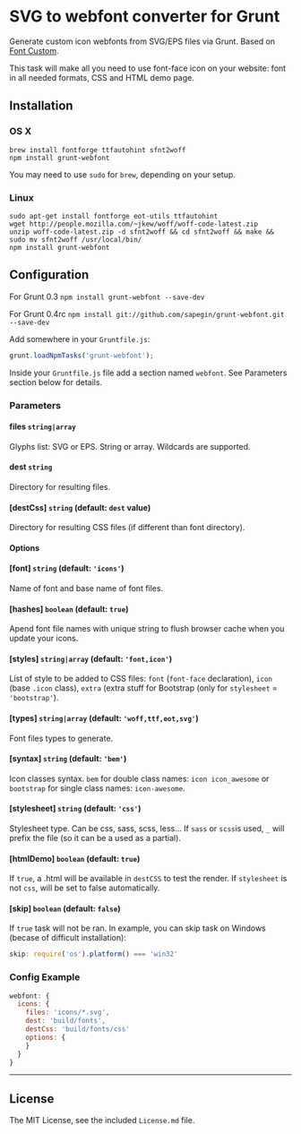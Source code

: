 # SVG to webfont converter for Grunt

Generate custom icon webfonts from SVG/EPS files via Grunt. Based on [Font Custom](http://endtwist.github.com/fontcustom/).

This task will make all you need to use font-face icon on your website: font in all needed formats, CSS and HTML demo page.


## Installation

### OS X

```
brew install fontforge ttfautohint sfnt2woff
npm install grunt-webfont
```

You may need to use `sudo` for `brew`, depending on your setup.

### Linux

```
sudo apt-get install fontforge eot-utils ttfautohint
wget http://people.mozilla.com/~jkew/woff/woff-code-latest.zip
unzip woff-code-latest.zip -d sfnt2woff && cd sfnt2woff && make && sudo mv sfnt2woff /usr/local/bin/
npm install grunt-webfont
```


## Configuration

For Grunt 0.3
`npm install grunt-webfont --save-dev`

For Grunt 0.4rc
`npm install git://github.com/sapegin/grunt-webfont.git --save-dev`

Add somewhere in your `Gruntfile.js`:

```javascript
grunt.loadNpmTasks('grunt-webfont');
```

Inside your `Gruntfile.js` file add a section named `webfont`. See Parameters section below for details.


### Parameters

#### files `string|array`

Glyphs list: SVG or EPS. String or array. Wildcards are supported.

#### dest `string`

Directory for resulting files.

#### [destCss] `string` (default: `dest` value)

Directory for resulting CSS files (if different than font directory).

#### Options

#### [font] `string` (default: `'icons'`)

Name of font and base name of font files.

#### [hashes] `boolean` (default: `true`)

Apend font file names with unique string to flush browser cache when you update your icons.

#### [styles] `string|array` (default: `'font,icon'`)

List of style to be added to CSS files: `font` (`font-face` declaration), `icon` (base `.icon` class), `extra` (extra stuff for Bootstrap (only for `stylesheet` = `'bootstrap'`).

#### [types] `string|array` (default: `'woff,ttf,eot,svg'`)

Font files types to generate.

#### [syntax] `string` (default: `'bem'`)

Icon classes syntax. `bem` for double class names: `icon icon_awesome` or `bootstrap` for single class names: `icon-awesome`.

#### [stylesheet] `string` (default: `'css'`)

Stylesheet type. Can be css, sass, scss, less... If `sass` or `scss`is used, `_` will prefix the file (so it can be a used as a partial).

#### [htmlDemo] `boolean` (default: `true`)

If `true`, a .html will be available in `destCSS` to test the render.
If `stylesheet` is not `css`, will be set to false automatically.

#### [skip] `boolean` (default: `false`)

If `true` task will not be ran. In example, you can skip task on Windows (becase of difficult installation):

``` javascript
skip: require('os').platform() === 'win32'
```


### Config Example

``` javascript
webfont: {
  icons: {
    files: 'icons/*.svg',
    dest: 'build/fonts',
    destCss: 'build/fonts/css'
    options: {
    }
  }
}
```


---

## License

The MIT License, see the included `License.md` file.
